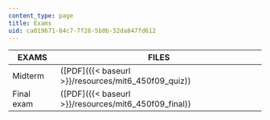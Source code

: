 ```yaml
---
content_type: page
title: Exams
uid: ca019671-84c7-7f28-5b0b-52da847fd612
---
```


| EXAMS | FILES |
| --- | --- |
| Midterm | ([PDF]({{< baseurl >}}/resources/mit6_450f09_quiz)) |
| Final exam | ([PDF]({{< baseurl >}}/resources/mit6_450f09_final))